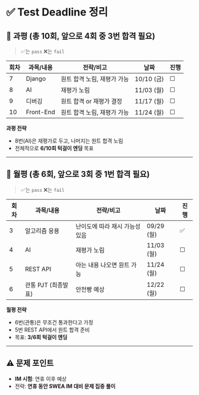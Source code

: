 
# ✅ Test Deadline 정리

## 📌 과평 (총 10회, 앞으로 4회 중 3번 합격 필요)
> ✅는 `pass`
> ❌는 `fail`

| 회차 | 과목/내용     | 전략/비고            | 날짜        | 진행 |
| -- | --------- | ---------------- | --------- | -- |
| 7  | Django    | 원트 합격 노림, 재평가 가능 | 10/10 (금) | ☐  |
| 8  | AI        | 재평가 노림           | 11/03 (월) | ☐  |
| 9  | 디버깅       | 원트 합격 or 재평가 결정  | 11/17 (월) | ☐  |
| 10 | Front-End | 원트 합격 노림, 재평가 가능 | 11/24 (월) | ☐  |

**과평 전략**

* 8번(AI)은 재평가로 두고, 나머지는 원트 합격 노림
* 전체적으로 **6/10회 턱걸이 엔딩** 목표

---

## 📌 월평 (총 6회, 앞으로 3회 중 1번 합격 필요)
> ✅는 `pass`
> ❌는 `fail`

| 회차 | 과목/내용         | 전략/비고             | 날짜        | 진행 |
| -- | ------------- | ----------------- | --------- | -- |
| 3  | 알고리즘 응용       | 난이도에 따라 재시 가능성 있음 | 09/29 (월) | ✅  |
| 4  | AI            | 재평가 노림            | 11/03 (월) | ☐  |
| 5  | REST API      | 아는 내용 나오면 원트 가능   | 11/24 (월) | ☐  |
| 6  | 관통 PJT (최종발표) | 안전빵 예상            | 12/22 (월)     | ☐  |

**월평 전략**

* 6번(관통)은 무조건 통과한다고 가정
* 5번 REST API에서 원트 합격 준비
* 목표: **3/6회 턱걸이 엔딩**

---

## ⚠️ 문제 포인트

* **IM 시험**: 연휴 이후 예상
* 전략: **연휴 동안 SWEA IM 대비 문제 집중 풀이**
